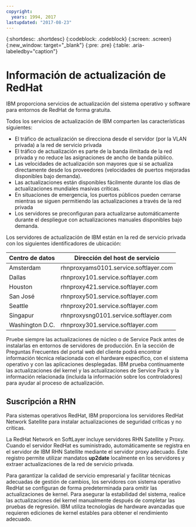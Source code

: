 ```yaml
---
copyright:
  years: 1994, 2017
lastupdated: "2017-08-23"
---
```


{:shortdesc: .shortdesc}
{:codeblock: .codeblock}
{:screen: .screen}
{:new_window: target="_blank"}
{:pre: .pre}
{:table: .aria-labeledby="caption"}



# Información de actualización de RedHat

IBM proporciona servicios de actualización del sistema operativo y software para entornos de RedHat de forma gratuita.

Todos los servicios de actualización de IBM comparten las características siguientes:
* El tráfico de actualización se direcciona desde el servidor (por la VLAN privada) a la red de servicio privada
* El tráfico de actualización es parte de la banda ilimitada de la red privada y no reduce las asignaciones de ancho de banda público.
* Las velocidades de actualización son mayores que si se actualiza directamente desde los proveedores (velocidades de puertos mejoradas disponibles bajo demanda).
* Las actualizaciones están disponibles fácilmente durante los días de actualizaciones mundiales masivas críticas.
* En situaciones de emergencia, los puertos públicos pueden cerrarse mientras se siguen permitiendo las actualizaciones a través de la red privada
* Los servidores se preconfiguran para actualizarse automáticamente durante el despliegue con actualizaciones manuales disponibles bajo demanda.

Los servidores de actualización de IBM están en la red de servicio privada con los siguientes identificadores de ubicación:

|Centro de datos|Dirección del host de servicio|
|---|---|
|Amsterdam|rhnproxyams0101.service.softlayer.com|
|Dallas|rhnproxy101.service.softlayer.com|
|Houston|rhnproxy421.service.softlayer.com|
|San José|rhnproxy501.service.softlayer.com|
|Seattle|rhnproxy201.service.softlayer.com|
|Singapur|rhnproxysng0101.service.softlayer.com|
|Washington D.C.|rhnproxy301.service.softlayer.com|

Pruebe siempre las actualizaciones de núcleo o de Service Pack antes de instalarlas en entornos de servidores de producción. En la sección de Preguntas Frecuentes del portal web del cliente podrá encontrar información técnica relacionada con el hardware específico, con el sistema operativo y con las aplicaciones desplegadas. IBM prueba continuamente las actualizaciones del kernel y las actualizaciones de Service Pack y la información relacionada (incluida la información sobre los controladores) para ayudar al proceso de actualización.

## Suscripción a RHN

Para sistemas operativos RedHat, IBM proporciona los servidores RedHat Network Satellite para instalar actualizaciones de seguridad críticas y no críticas.

La RedHat Network en SoftLayer incluye servidores RHN Satellite y Proxy. Cuando el servidor RedHat es suministrado, automáticamente se registra en el servidor de IBM RHN Satellite mediante el servidor proxy adecuado. Este registro permite utilizar mandatos **up2date** localmente en los servidores y extraer actualizaciones de la red de servicio privada.

Para garantizar la calidad de servicio empresarial y facilitar técnicas adecuadas de gestión de cambios, los servidores con sistema operativo RedHat se configuran de forma predeterminada para omitir las actualizaciones de kernel. Para asegurar la estabilidad del sistema, realice las actualizaciones del kernel manualmente después de completar las pruebas de regresión. IBM utiliza tecnologías de hardware avanzadas que requieren ediciones de kernel estables para obtener el rendimiento adecuado.

